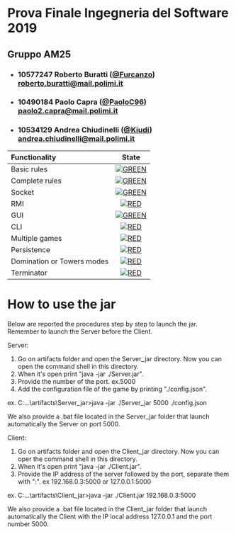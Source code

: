 # Prova Finale Ingegneria del Software 2019
## Gruppo AM25

- ###   10577247    Roberto Buratti ([@Furcanzo](https://github.com/Furcanzo))<br>roberto.buratti@mail.polimi.it
- ###   10490184    Paolo Capra ([@PaoloC96](https://github.com/PaoloC96))<br>paolo2.capra@mail.polimi.it
- ###   10534129    Andrea Chiudinelli ([@Kiudi](https://github.com/Kiudi))<br>andrea.chiudinelli@mail.polimi.it

| Functionality | State |
|:-----------------------|:------------------------------------:|
| Basic rules | [![GREEN](https://placehold.it/15/44bb44/44bb44)](#) |
| Complete rules | [![GREEN](https://placehold.it/15/44bb44/44bb44)](#) |
| Socket | [![GREEN](https://placehold.it/15/44bb44/44bb44)](#) |
| RMI | [![RED](https://placehold.it/15/f03c15/f03c15)](#)|
| GUI | [![GREEN](https://placehold.it/15/44bb44/44bb44)](#) |
| CLI | [![RED](https://placehold.it/15/f03c15/f03c15)](#) |
| Multiple games | [![RED](https://placehold.it/15/f03c15/f03c15)](#) |
| Persistence | [![RED](https://placehold.it/15/f03c15/f03c15)](#) |
| Domination or Towers modes | [![RED](https://placehold.it/15/f03c15/f03c15)](#) |
| Terminator | [![RED](https://placehold.it/15/f03c15/f03c15)](#) |

<!--
[![RED](https://placehold.it/15/f03c15/f03c15)](#)
[![YELLOW](https://placehold.it/15/ffdd00/ffdd00)](#)
[![GREEN](https://placehold.it/15/44bb44/44bb44)](#)
-->

# How to use the jar

Below are reported the procedures step by step to launch the jar.
Remember to launch the Server before the Client.

Server:
1) Go on artifacts folder and open the Server_jar directory. Now you can open the command shell in this directory.
2) When it's open print "java -jar ./Server.jar".
3) Provide the number of the port. ex.5000
4) Add the configuration file of the game by printing "./config.json".

ex. C:...\artifacts\Server_jar>java -jar ./Server_jar 5000 ./config.json

We also provide a .bat file located in the Server_jar folder that launch automatically the Server on port 5000.

Client:
1) Go on artifacts folder and open the Client_jar directory. Now you can oper the command shell in this directory.
2) When it's open print "java -jar ./Client.jar".
3) Provide the IP address of the server followed by the port, separate them with ":". ex 192.168.0.3:5000 or 127.0.0.1:5000

ex. C:...\artifacts\Client_jar>java -jar ./Client.jar 192.168.0.3:5000

We also provide a .bat file located in the Client_jar folder that launch automatically the Client with the IP local address 127.0.0.1 and the port number 5000.
